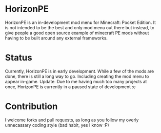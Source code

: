HorizonPE
=========

HorizonPE is an in-development mod menu for Minecraft: Pocket Edition. It is not intended to be the best and only mod menu out there but instead, to give people a good open source example of minecraft PE mods without having to be built around any external frameworks.

Status
======

Currently, HorizonPE is in early development. While a few of the mods are done, there is still a long way to go. Including creating the mod menu to appear in-game.
Update: Due to me having much too many projects at once, HorizonPE is currently in a paused state of development :c

Contribution
============

I welcome forks and pull requests, as long as you follow my overly unnecassary coding style (bad habit, yes I know :P)
